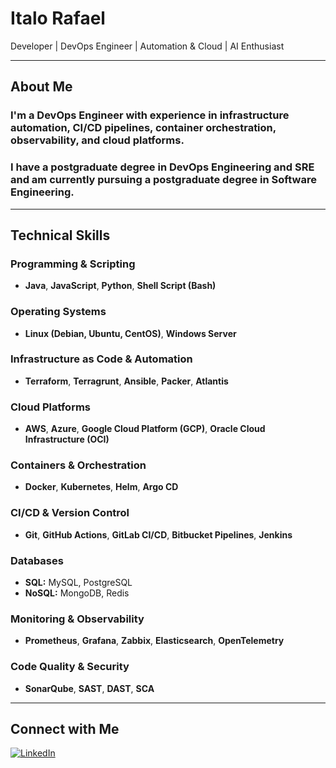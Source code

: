 # Italo Rafael

Developer | DevOps Engineer | Automation & Cloud | AI Enthusiast

---

## About Me

### I'm a DevOps Engineer with experience in infrastructure automation, CI/CD pipelines, container orchestration, observability, and cloud platforms.  
### I have a postgraduate degree in DevOps Engineering and SRE and am currently pursuing a postgraduate degree in Software Engineering.  
---

## Technical Skills

### Programming & Scripting
- **Java**, **JavaScript**, **Python**, **Shell Script (Bash)**

### Operating Systems
- **Linux (Debian, Ubuntu, CentOS)**, **Windows Server**

### Infrastructure as Code & Automation
- **Terraform**, **Terragrunt**, **Ansible**, **Packer**, **Atlantis**

### Cloud Platforms
- **AWS**, **Azure**, **Google Cloud Platform (GCP)**, **Oracle Cloud Infrastructure (OCI)**

### Containers & Orchestration
- **Docker**, **Kubernetes**, **Helm**, **Argo CD**

### CI/CD & Version Control
- **Git**, **GitHub Actions**, **GitLab CI/CD**, **Bitbucket Pipelines**, **Jenkins**

### Databases
- **SQL:** MySQL, PostgreSQL  
- **NoSQL:** MongoDB, Redis

### Monitoring & Observability
- **Prometheus**, **Grafana**, **Zabbix**, **Elasticsearch**, **OpenTelemetry**

### Code Quality & Security
- **SonarQube**, **SAST**, **DAST**, **SCA**

---

## Connect with Me

[![LinkedIn](https://img.shields.io/badge/LinkedIn-0077B5?style=flat-square&logo=linkedin&logoColor=white)](https://www.linkedin.com/in/italorafaeltavares)
